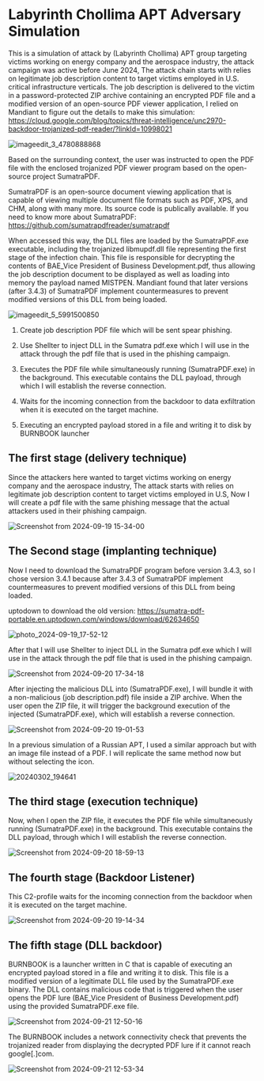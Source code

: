 # Labyrinth Chollima APT Adversary Simulation

This is a simulation of attack by (Labyrinth Chollima) APT group targeting victims working on energy company and the aerospace industry, the attack campaign was active before June 2024, The attack chain starts with relies on legitimate job description content to target victims employed in U.S. critical infrastructure verticals. The job description is delivered to the victim in a password-protected ZIP archive containing an encrypted PDF file and a modified version of an open-source PDF viewer application, I relied on Mandiant to figure out the details to make this simulation: https://cloud.google.com/blog/topics/threat-intelligence/unc2970-backdoor-trojanized-pdf-reader/?linkId=10998021

![imageedit_3_4780888868](https://github.com/user-attachments/assets/50214b93-9f5c-40ed-a31e-50aaacf448cc)

Based on the surrounding context, the user was instructed to open the PDF file with the enclosed trojanized PDF viewer program based on the open-source project SumatraPDF.

SumatraPDF is an open-source document viewing application that is capable of viewing multiple document file formats such as PDF, XPS, and CHM, along with many more. Its source code is publically available.
If you need to know more about SumatraPDF: https://github.com/sumatrapdfreader/sumatrapdf

When accessed this way, the DLL files are loaded by the SumatraPDF.exe executable, including the trojanized libmupdf.dll file representing the first stage of the infection chain. This file is responsible for decrypting the contents of BAE_Vice President of Business Development.pdf, thus allowing the job description document to be displayed as well as loading into memory the payload named MISTPEN. Mandiant found that later versions (after 3.4.3) of SumatraPDF implement countermeasures to prevent modified versions of this DLL from being loaded.

![imageedit_5_5991500850](https://github.com/user-attachments/assets/2c6f83ad-eab6-4445-98ec-5265d1b6dd34)

1. Create job description PDF file which will be sent spear phishing.

2. Use Shellter to inject DLL in the Sumatra pdf.exe which I will use in the attack through the pdf file that is used in the phishing campaign.

3. Executes the PDF file while simultaneously running (SumatraPDF.exe) in the background. This executable contains the DLL payload, through which I will establish the reverse connection.


4. Waits for the incoming connection from the backdoor to data exfiltration when it is executed on the target machine.


5. Executing an encrypted payload stored in a file and writing it to disk by BURNBOOK launcher



## The first stage (delivery technique)

Since the attackers here wanted to target victims working on energy company and the aerospace industry, The attack starts with relies on legitimate job description content to target victims employed in U.S, Now I will create a pdf file with the same phishing message that the actual attackers used in their phishing campaign.


![Screenshot from 2024-09-19 15-34-00](https://github.com/user-attachments/assets/99564509-8016-49e9-aba7-925c89232f3d)


## The Second stage (implanting technique)

Now I need to download the SumatraPDF program before version 3.4.3, so I chose version 3.4.1 because after 3.4.3 of SumatraPDF implement countermeasures to prevent modified versions of this DLL from being loaded.

uptodown to download the old version: https://sumatra-pdf-portable.en.uptodown.com/windows/download/62634650

![photo_2024-09-19_17-52-12](https://github.com/user-attachments/assets/619252d2-0a0c-4d32-93ce-8af1c4a6e720)

After that I will use Shellter to inject DLL in the Sumatra pdf.exe which I will use in the attack through the pdf file that is used in the phishing campaign.

![Screenshot from 2024-09-20 17-34-18](https://github.com/user-attachments/assets/8bcfa575-2d4f-4ba7-939e-b96d6156a75b)

After injecting the malicious DLL into (SumatraPDF.exe), I will bundle it with a non-malicious (job description.pdf) file inside a ZIP archive. When the user open the ZIP file, it will trigger the background execution of the injected (SumatraPDF.exe), which will establish a reverse connection.

![Screenshot from 2024-09-20 19-01-53](https://github.com/user-attachments/assets/5150035c-d570-4a6e-9455-d8124cc7c6c7)


In a previous simulation of a Russian APT, I used a similar approach but with an image file instead of a PDF. I will replicate the same method now but without selecting the icon.

![20240302_194641](https://github.com/S3N4T0R-0X0/APT29-Adversary-Simulation/assets/121706460/b3b7872e-1bf9-4637-a13f-ba720c113276)


## The third stage (execution technique)

Now, when I open the ZIP file, it executes the PDF file while simultaneously running (SumatraPDF.exe) in the background. This executable contains the DLL payload, through which I will establish the reverse connection.

![Screenshot from 2024-09-20 18-59-13](https://github.com/user-attachments/assets/89306f3f-8d52-4e9b-9cc7-99ed3d487aa3)

## The fourth stage (Backdoor Listener)

This C2-profile waits for the incoming connection from the backdoor when it is executed on the target machine.

![Screenshot from 2024-09-20 19-14-34](https://github.com/user-attachments/assets/f77cf010-c902-4d4a-bf34-437a31c9850e)


## The fifth stage (DLL backdoor)

BURNBOOK is a launcher written in C that is capable of executing an encrypted payload stored in a file and writing it to disk.
This file is a modified version of a legitimate DLL file used by the SumatraPDF.exe binary. The DLL contains malicious code that is triggered when the user opens the PDF lure (BAE_Vice President of Business Development.pdf) using the provided SumatraPDF.exe file.

![Screenshot from 2024-09-21 12-50-16](https://github.com/user-attachments/assets/41832c2e-db12-431b-b5a0-05249d64b2f6)

The BURNBOOK  includes a network connectivity check that prevents the trojanized reader from displaying the decrypted PDF lure if it cannot reach google[.]com.

![Screenshot from 2024-09-21 12-53-34](https://github.com/user-attachments/assets/517c7639-dcb9-4ac9-9491-e96163742c14)

